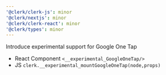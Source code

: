 ```yaml
---
'@clerk/clerk-js': minor
'@clerk/nextjs': minor
'@clerk/clerk-react': minor
'@clerk/types': minor
---
```


Introduce experimental support for Google One Tap
- React Component `<__experimental_GoogleOneTap/>`
- JS `clerk.__experimental_mountGoogleOneTap(node,props)`
